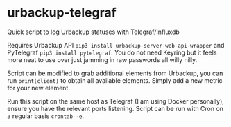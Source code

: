 # urbackup-telegraf
Quick script to log Urbackup statuses with Telegraf/Influxdb

Requires Urbackup API `pip3 install urbackup-server-web-api-wrapper` and PyTelegraf `pip3 install pytelegraf`. You do not need Keyring but it feels more neat to use over just jamming in raw passwords all willy nilly. 

Script can be modified to grab additional elements from Urbackup, you can run `print(client)` to obtain all available elements. Simply add a new metric for your new element.

Run this script on the same host as Telegraf (I am using Docker personally), ensure you have the relevant ports listening. Script can be run with Cron on a regular basis `crontab -e`. 
